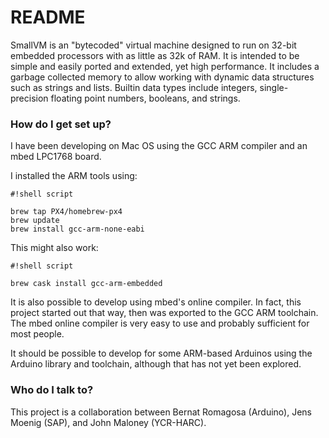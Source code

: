 # README #

SmallVM is an "bytecoded" virtual machine designed to run on 32-bit embedded processors with as little as 32k of RAM.
It is intended to be simple and easily ported and extended, yet high performance. It includes a garbage collected memory
to allow working with dynamic data structures such as strings and lists. Builtin data types include integers,
single-precision floating point numbers, booleans, and strings.

### How do I get set up? ###

I have been developing on Mac OS using the GCC ARM compiler and an mbed LPC1768 board.

I installed the ARM tools using:


```
#!shell script

brew tap PX4/homebrew-px4
brew update
brew install gcc-arm-none-eabi
```

This might also work:


```
#!shell script

brew cask install gcc-arm-embedded
```

It is also possible to develop using mbed's online compiler. In fact, this project started out
that way, then was exported to the GCC ARM toolchain. The mbed online compiler is very easy to use and probably sufficient for most people.

It should be possible to develop for some ARM-based Arduinos using the Arduino library
and toolchain, although that has not yet been explored.

### Who do I talk to? ###

This project is a collaboration between Bernat Romagosa (Arduino), Jens Moenig (SAP), and John Maloney (YCR-HARC).